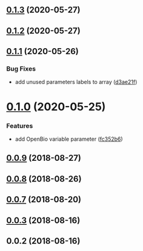 ## [0.1.3](https://github.com/Hackuarium/legoino-device-information/compare/v0.1.2...v0.1.3) (2020-05-27)



## [0.1.2](https://github.com/Hackuarium/legoino-device-information/compare/v0.1.1...v0.1.2) (2020-05-27)



## [0.1.1](https://github.com/Hackuarium/legoino-device-information/compare/v0.1.0...v0.1.1) (2020-05-26)


### Bug Fixes

* add unused parameters labels to array ([d3ae21f](https://github.com/Hackuarium/legoino-device-information/commit/d3ae21f669101f1efd61f2076afaf4053b9b2142))



# [0.1.0](https://github.com/Hackuarium/legoino-device-information/compare/v0.0.9...v0.1.0) (2020-05-25)


### Features

* add OpenBio variable parameter ([fc352b6](https://github.com/Hackuarium/legoino-device-information/commit/fc352b6d83b3a4cac83b4c1ab3ffd3e1d10c5445))



<a name="0.0.9"></a>
## [0.0.9](https://github.com/cheminfo-js/legoino-device-information/compare/v0.0.8...v0.0.9) (2018-08-27)



<a name="0.0.8"></a>
## [0.0.8](https://github.com/cheminfo-js/legoino-device-information/compare/v0.0.7...v0.0.8) (2018-08-26)



<a name="0.0.7"></a>
## [0.0.7](https://github.com/cheminfo-js/legoino-device-information/compare/v0.0.6...v0.0.7) (2018-08-20)



<a name="0.0.3"></a>
## [0.0.3](https://github.com/cheminfo-js/legoino-device-information/compare/v0.0.2...v0.0.3) (2018-08-16)



<a name="0.0.2"></a>
## 0.0.2 (2018-08-16)



